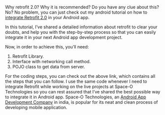 Why retrofit 2.0? Why it is recommended? Do you have any clue about this? No? No problem, you can just check out my android tutorial on how to [integrate Retrofit 2.0](https://www.spaceotechnologies.com/android-tutorial-about-retrofit-integrate-network-calling/) in your Android app. 

In this tutorial, I’ve shared a detailed information about retrofit to clear your  doubts, and help you with the step-by-step process so that you can easily integrate it in your next Android app development project.

Now, in order to achieve this, you’ll need:

1. Retrofit Library.
2. Interface with networking call method.
3. POJO class to get data from server.

For the coding steps, you can check out the above link, which contains all the  steps that you can follow. I use the same code whenever I need to integrate Retrofit while working on the live projects at Space-O Technologies so you can rest assured that I’ve shared the best possible way to integrate it in Android app. Space-O Technologies, an [Android App Development Company](https://www.spaceotechnologies.com/android-app-development/) in india, is popular for its neat and clean process of developing mobile application.

